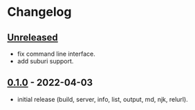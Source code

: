 
# Changelog

## [Unreleased]

- fix command line interface.
- add suburi support.

## [0.1.0] - 2022-04-03

- initial release (build, server, info, list, output, md, njk, relurl).

[Unreleased]: https://github.com/ankys/homura_deno/compare/v0.1.0...HEAD
[0.1.0]: https://github.com/ankys/homura_deno/releases/tag/v0.1.0
